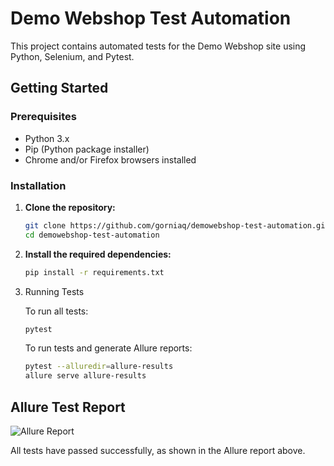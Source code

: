 # Demo Webshop Test Automation

This project contains automated tests for the Demo Webshop site using Python, Selenium, and Pytest.

## Getting Started

### Prerequisites

- Python 3.x
- Pip (Python package installer)
- Chrome and/or Firefox browsers installed

### Installation

1. **Clone the repository:**
   ```bash
   git clone https://github.com/gorniaq/demowebshop-test-automation.git
   cd demowebshop-test-automation
   
2. **Install the required dependencies:**
   ```bash
   pip install -r requirements.txt

3. Running Tests

   To run all tests:
      ```bash
      pytest
      ```
   To run tests and generate Allure reports:
      ```bash
      pytest --alluredir=allure-results
      allure serve allure-results
      ```
## Allure Test Report
![Allure Report](..%2F..%2FUsers%2Fallah%2FPictures%2FScreenshots%2FScreenshot%202024-08-27%20172113.png)

All tests have passed successfully, as shown in the Allure report above.
